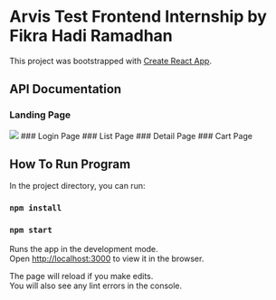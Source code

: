 # Arvis Test Frontend Internship by Fikra Hadi Ramadhan

This project was bootstrapped with [Create React App](https://github.com/facebook/create-react-app).

## API Documentation

### Landing Page
<img src='public/landingpage' />
### Login Page
### List Page
### Detail Page
### Cart Page

## How To Run Program

In the project directory, you can run:

### `npm install`
### `npm start`

Runs the app in the development mode.\
Open [http://localhost:3000](http://localhost:3000) to view it in the browser.

The page will reload if you make edits.\
You will also see any lint errors in the console.


